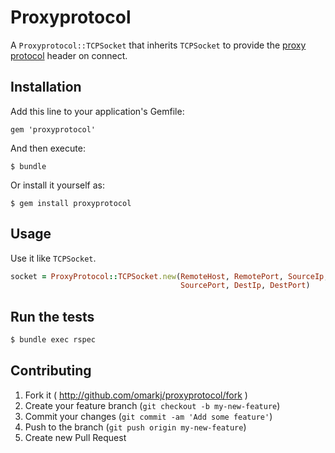 # Proxyprotocol

A `Proxyprotocol::TCPSocket` that inherits `TCPSocket` to provide the
[proxy protocol](http://haproxy.1wt.eu/download/1.5/doc/proxy-protocol.txt)
header on connect.

## Installation

Add this line to your application's Gemfile:

    gem 'proxyprotocol'

And then execute:

    $ bundle

Or install it yourself as:

    $ gem install proxyprotocol

## Usage

Use it like `TCPSocket`.

``` ruby
socket = ProxyProtocol::TCPSocket.new(RemoteHost, RemotePort, SourceIp,
                                      SourcePort, DestIp, DestPort)
```

## Run the tests

``` bash
$ bundle exec rspec
```

## Contributing

1. Fork it ( http://github.com/omarkj/proxyprotocol/fork )
2. Create your feature branch (`git checkout -b my-new-feature`)
3. Commit your changes (`git commit -am 'Add some feature'`)
4. Push to the branch (`git push origin my-new-feature`)
5. Create new Pull Request
